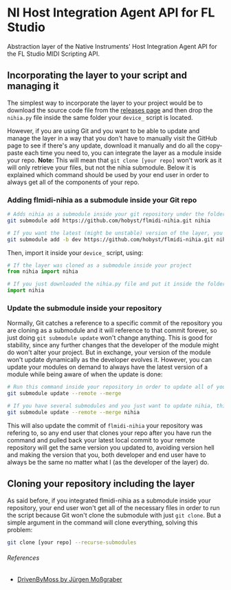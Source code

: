 # NI Host Integration Agent API for FL Studio
Abstraction layer of the Native Instruments' Host Integration Agent API for the FL Studio MIDI Scripting API.

## Incorporating the layer to your script and managing it
The simplest way to incorporate the layer to your project would be to download the source code file from the [releases page](https://github.com/hobyst/flmidi-nihia/releases) and then drop the `nihia.py` file inside the same folder your `device_` script is located.

However, if you are using Git and you want to be able to update and manage the layer in a way that you don't have to manually visit the GitHub page to see if there's any update, download it manually and do all the copy-paste each time you need to, you can integrate the layer as a module inside your repo. **Note:** This will mean that `git clone [your repo]` won't work as it will only retrieve your files, but not the nihia submodule. Below it is explained which command should be used by your end user in order to always get all of the components of your repo.
### Adding flmidi-nihia as a submodule inside your Git repo
```bash
# Adds nihia as a submodule inside your git repository under the folder "nihia"
git submodule add https://github.com/hobyst/flmidi-nihia.git nihia

# If you want the latest (might be unstable) version of the layer, you can clone the "dev" branch as a submodule:
git submodule add -b dev https://github.com/hobyst/flmidi-nihia.git nihia
```

Then, import it inside your `device_` script, using:
```python
# If the layer was cloned as a submodule inside your project
from nihia import nihia

# If you just downloaded the nihia.py file and put it inside the folder where the device_ script is located
import nihia
```

### Update the submodule inside your repository
Normally, Git catches a reference to a specific commit of the repository you are cloning as a submodule and it will reference to that commit forever, so just doing `git submodule update` won't change anything. This is good for stability, since any further changes that the developer of the module might do won't alter your project. But in exchange, your version of the module won't update dynamically as the developer evolves it.
However, you can update your modules on demand to always have the latest version of a module while being aware of when the update is done:
```bash
# Run this command inside your repository in order to update all of your modules to the latest version (made by other people and not hosted locally)
git submodule update --remote --merge

# If you have several submodules and you just want to update nihia, this will do so
git submodule update --remote --merge nihia
```
This will also update the commit of `flmidi-nihia` your repository was refering to, so any end user that clones your repo after you have run the command and pulled back your latest local commit to your remote repository will get the same version you updated to, avoiding version hell and making the version that you, both developer and end user have to always be the same no matter what I (as the developer of the layer) do.

## Cloning your repository including the layer
As said before, if you integrated flmidi-nihia as a submodule inside your repository, your end user won't get all of the necessary files in order to run the script because Git won't clone the submodule with just `git clone`. But a simple argument in the command will clone everything, solving this problem:

```bash
git clone [your repo] --recurse-submodules
```

###### References
 - [DrivenByMoss by Jürgen Moßgraber](https://github.com/git-moss/DrivenByMoss)